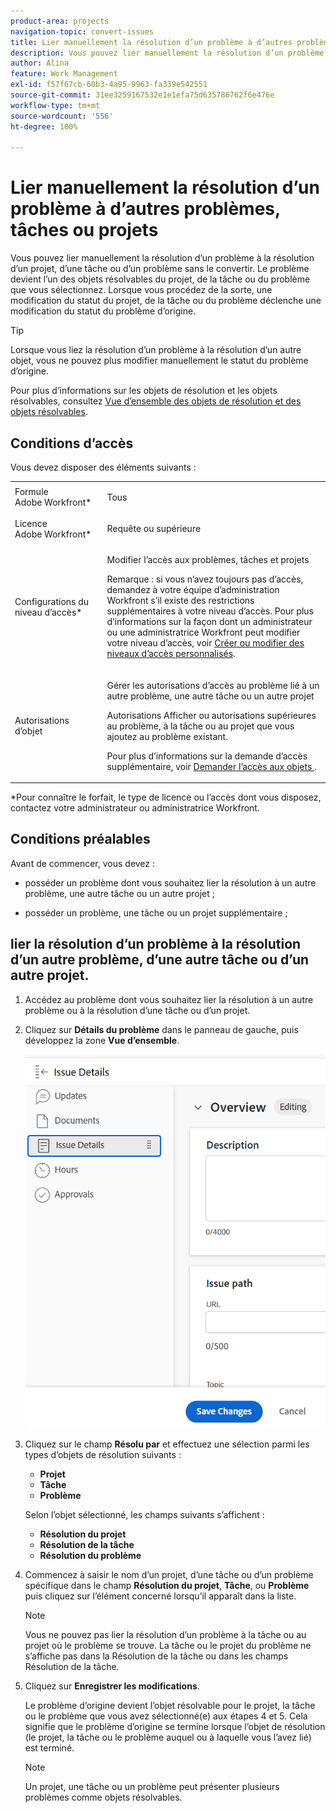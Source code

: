 ```yaml
---
product-area: projects
navigation-topic: convert-issues
title: Lier manuellement la résolution d’un problème à d’autres problèmes, tâches ou projets
description: Vous pouvez lier manuellement la résolution d’un problème à la résolution d’un projet, d’une tâche ou d’un problème sans le convertir. Le problème devient l’un des objets résolvables du projet, de la tâche ou du problème que vous sélectionnez. Lorsque vous procédez de la sorte, une modification du statut du projet, de la tâche ou du problème déclenche une modification du statut du problème d’origine.
author: Alina
feature: Work Management
exl-id: f57f67cb-60b3-4a95-9963-fa339e542551
source-git-commit: 31ee3259167532e1e1efa75d635786762f6e476e
workflow-type: tm+mt
source-wordcount: '556'
ht-degree: 100%

---
```


# Lier manuellement la résolution d’un problème à d’autres problèmes, tâches ou projets

Vous pouvez lier manuellement la résolution d’un problème à la résolution d’un projet, d’une tâche ou d’un problème sans le convertir. Le problème devient l’un des objets résolvables du projet, de la tâche ou du problème que vous sélectionnez. Lorsque vous procédez de la sorte, une modification du statut du projet, de la tâche ou du problème déclenche une modification du statut du problème d’origine.

>[!TIP]
>
>Lorsque vous liez la résolution d’un problème à la résolution d’un autre objet, vous ne pouvez plus modifier manuellement le statut du problème d’origine.

Pour plus d’informations sur les objets de résolution et les objets résolvables, consultez [Vue d’ensemble des objets de résolution et des objets résolvables](../../../manage-work/issues/convert-issues/resolving-and-resolvable-objects.md).

## Conditions d’accès

Vous devez disposer des éléments suivants :

<table style="table-layout:auto"> 
 <col> 
 <col> 
 <tbody> 
  <tr> 
   <td role="rowheader">Formule Adobe Workfront*</td> 
   <td> <p>Tous </p> </td> 
  </tr> 
  <tr> 
   <td role="rowheader">Licence Adobe Workfront*</td> 
   <td> <p>Requête ou supérieure</p> </td> 
  </tr> 
  <tr> 
   <td role="rowheader">Configurations du niveau d’accès*</td> 
   <td> <p>Modifier l’accès aux problèmes, tâches et projets</p> <p>Remarque : si vous n’avez toujours pas d’accès, demandez à votre équipe d’administration Workfront s’il existe des restrictions supplémentaires à votre niveau d’accès. Pour plus d’informations sur la façon dont un administrateur ou une administratrice Workfront peut modifier votre niveau d’accès, voir <a href="../../../administration-and-setup/add-users/configure-and-grant-access/create-modify-access-levels.md" class="MCXref xref">Créer ou modifier des niveaux d’accès personnalisés</a>.</p> </td> 
  </tr> 
  <tr> 
   <td role="rowheader">Autorisations d’objet</td> 
   <td> <p>Gérer les autorisations d’accès au problème lié à un autre problème, une autre tâche ou un autre projet</p> <p>Autorisations Afficher ou autorisations supérieures au problème, à la tâche ou au projet que vous ajoutez au problème existant.</p> <p>Pour plus d’informations sur la demande d’accès supplémentaire, voir <a href="../../../workfront-basics/grant-and-request-access-to-objects/request-access.md" class="MCXref xref">Demander l’accès aux objets </a>.</p> </td> 
  </tr> 
 </tbody> 
</table>

&#42;Pour connaître le forfait, le type de licence ou l’accès dont vous disposez, contactez votre administrateur ou administratrice Workfront.

## Conditions préalables

Avant de commencer, vous devez :

* posséder un problème dont vous souhaitez lier la résolution à un autre problème, une autre tâche ou un autre projet ;

* posséder un problème, une tâche ou un projet supplémentaire ;

## lier la résolution d’un problème à la résolution d’un autre problème, d’une autre tâche ou d’un autre projet.

1. Accédez au problème dont vous souhaitez lier la résolution à un autre problème ou à la résolution d’une tâche ou d’un projet.
1. Cliquez sur **Détails du problème** dans le panneau de gauche, puis développez la zone **Vue d’ensemble**.

   ![](assets/qs-issue-details-icon-expanded-with-overview-section-350x462.png)

1. Cliquez sur le champ **Résolu par** et effectuez une sélection parmi les types d’objets de résolution suivants :

   * **Projet**
   * **Tâche**
   * **Problème**

   Selon l’objet sélectionné, les champs suivants s’affichent :

   * **Résolution du projet**
   * **Résolution de la tâche**
   * **Résolution du problème**

1. Commencez à saisir le nom d’un projet, d’une tâche ou d’un problème spécifique dans le champ **Résolution du projet**, **Tâche**, ou **Problème** puis cliquez sur l’élément concerné lorsqu’il apparaît dans la liste.

   >[!NOTE]
   >
   >Vous ne pouvez pas lier la résolution d’un problème à la tâche ou au projet où le problème se trouve. La tâche ou le projet du problème ne s’affiche pas dans la Résolution de la tâche ou dans les champs Résolution de la tâche.


1. Cliquez sur **Enregistrer les modifications**.

   Le problème d’origine devient l’objet résolvable pour le projet, la tâche ou le problème que vous avez sélectionné(e) aux étapes 4 et 5. Cela signifie que le problème d’origine se termine lorsque l’objet de résolution (le projet, la tâche ou le problème auquel ou à laquelle vous l’avez lié) est terminé.

   >[!NOTE]
   >
   >Un projet, une tâche ou un problème peut présenter plusieurs problèmes comme objets résolvables.
